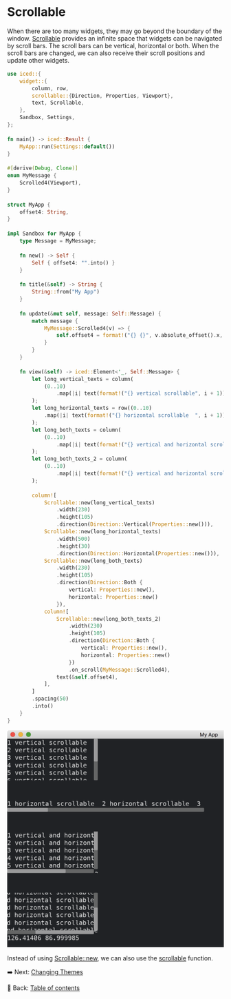 # Scrollable

When there are too many widgets, they may go beyond the boundary of the window.
[Scrollable](https://docs.rs/iced/0.12.1/iced/widget/scrollable/struct.Scrollable.html) provides an infinite space that widgets can be navigated by scroll bars.
The scroll bars can be vertical, horizontal or both.
When the scroll bars are changed, we can also receive their scroll positions and update other widgets.

```rust
use iced::{
    widget::{
        column, row,
        scrollable::{Direction, Properties, Viewport},
        text, Scrollable,
    },
    Sandbox, Settings,
};

fn main() -> iced::Result {
    MyApp::run(Settings::default())
}

#[derive(Debug, Clone)]
enum MyMessage {
    Scrolled4(Viewport),
}

struct MyApp {
    offset4: String,
}

impl Sandbox for MyApp {
    type Message = MyMessage;

    fn new() -> Self {
        Self { offset4: "".into() }
    }

    fn title(&self) -> String {
        String::from("My App")
    }

    fn update(&mut self, message: Self::Message) {
        match message {
            MyMessage::Scrolled4(v) => {
                self.offset4 = format!("{} {}", v.absolute_offset().x, v.absolute_offset().y)
            }
        }
    }

    fn view(&self) -> iced::Element<'_, Self::Message> {
        let long_vertical_texts = column(
            (0..10)
                .map(|i| text(format!("{} vertical scrollable", i + 1)).into())
        );
        let long_horizontal_texts = row((0..10)
            .map(|i| text(format!("{} horizontal scrollable  ", i + 1)).into())
        );
        let long_both_texts = column(
            (0..10)
                .map(|i| text(format!("{} vertical and horizontal scrollable", i + 1)).into())
        );
        let long_both_texts_2 = column(
            (0..10)
                .map(|i| text(format!("{} vertical and horizontal scrollable", i + 1)).into())
        );

        column![
            Scrollable::new(long_vertical_texts)
                .width(230)
                .height(105)
                .direction(Direction::Vertical(Properties::new())),
            Scrollable::new(long_horizontal_texts)
                .width(500)
                .height(30)
                .direction(Direction::Horizontal(Properties::new())),
            Scrollable::new(long_both_texts)
                .width(230)
                .height(105)
                .direction(Direction::Both {
                    vertical: Properties::new(),
                    horizontal: Properties::new()
                }),
            column![
                Scrollable::new(long_both_texts_2)
                    .width(230)
                    .height(105)
                    .direction(Direction::Both {
                        vertical: Properties::new(),
                        horizontal: Properties::new()
                    })
                    .on_scroll(MyMessage::Scrolled4),
                text(&self.offset4),
            ],
        ]
        .spacing(50)
        .into()
    }
}
```

![Scrollable](./pic/scrollable.png)

Instead of using [Scrollable::new](https://docs.rs/iced/0.12.1/iced/widget/scrollable/struct.Scrollable.html#method.new), we can also use the [scrollable](https://docs.rs/iced/0.12.1/iced/widget/fn.scrollable.html) function.

:arrow_right:  Next: [Changing Themes](./changing_themes.md)

:blue_book: Back: [Table of contents](./../README.md)

